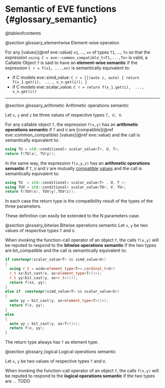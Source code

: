 Semantic of EVE functions {#glossary_semantic}
=========================

@tableofcontents

@section glossary_elementwise Element-wise operation

For any [values](@ref eve::value) `x1`, ..., `xn` of types `T1`, ..., `Tn` so that the expression
`using C = eve::common_compatible_t<T1,...,Tn>` is valid, a Callable Object `f` is said to have
an **element-wise semantic** if the expression `C r = f(x1, ...,xn)` is semantically equivalent to:

  - if C models eve::simd_value: `C r = [](auto i, auto) { return f(x_1.get(i),  ..., x_n.get(i)); }`
  - if C models eve::scalar_value:  `C r = return f(x_1.get(i),  ..., x_n.get(i))`

---
<!-- TO REMASTER -->

@section glossary_arithmetic Arithmetic operations semantic

Let `x`, `y` and `z` be three values of respective types `T, U, V`.

For any callable object `f`, the expression `f(x,y)` has an **arithmetic operations semantic**
if `T` and `U`  are [compatible](@ref eve::common_compatible) [values](@ref eve::value)
and the call is semantically equivalent to:

~~~~~~~~~~~~~~~~~~~~~~~~~~~~~~~~~~~~~~~~ c++
using TU = std::conditional< scalar_value<T>, U, T>;
return f(TU(x), TU(y));
~~~~~~~~~~~~~~~~~~~~~~~~~~~~~~~~~~~~~~~~

In the same way, the expression `f(x,y,z)` has an **arithmetic operations semantic**
if `T`, `U` and `V` are mutually [compatible](../../concepts/compatible.html)
[values](../../concepts/value.html) and the call is semantically equivalent to:

~~~~~~~~~~~~~~~~~~~~~~~~~~~~~~~~~~~~~~~~ c++
using TU  = std::conditional< scalar_value<T> , U, T >;
using TUV = std::conditional< scalar_value<TU>, V, TU>;
return f(TUV(x), TUV(y),TUV(z));
~~~~~~~~~~~~~~~~~~~~~~~~~~~~~~~~~~~~~~~~

In each case the return type is the compatibility result of the types of the three parameters.

These definition can easily be extended to the N parameters case.

@section glossary_bitwise Bitwise operations semantic
Let `x`, `y` be two values of respective types `T` and `U`.

When invoking the function-call operator of an object `f`,  the calls `f(x,y)`
will be reputed to respond to the **bitwise operations semantic**
if the two types are bit_compatible and the call is semantically equivalent to:

~~~~~~~~~~~~~~~~~~~~~~~~~~~~~~~~~~~~~~~~ c++
if constexpr(scalar_value<T> && simd_value<U>)
{
  using r_t = wide<element_type<T>>,cardinal_t<U>)
  r_t xx(bit_cast(x, as<element_type<T>()>);
  r_t yy(bit_cast(y, as<r_t>()));
  return f(xx, yy);
}
else if  constexpr(simd_value<T> && scalar_value<U>)
{
  auto yy = bit_cast(y, as<element_type<T>()>);
  return f(x, yy);
}
else
{
  auto yy = bit_cast(y, as<T>()>);
  return f(x, yy);
}
~~~~~~~~~~~~~~~~~~~~~~~~~~~~~~~~~~~~~~~~

The return type always has `T` as element type.

@section glossary_logical Logical operations semantic

Let `x`, `y` be two values of respective types `T` and `U`.

When invoking the function-call operator of an object `f`,  the calls `f(x,y)`
will be reputed to respond to the **logical operations semantic**
if the two types are ... TODO
